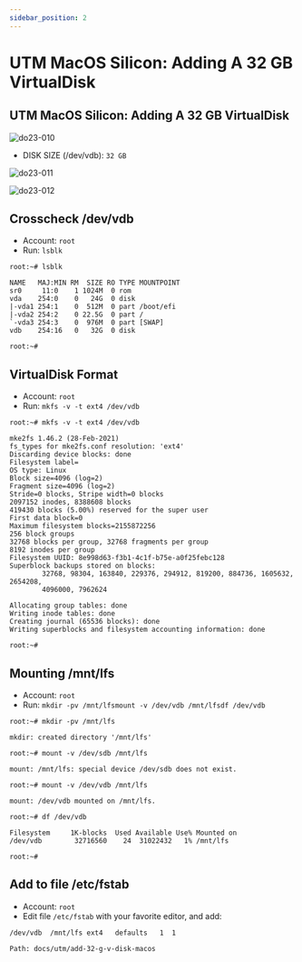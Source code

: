 ```yaml
---
sidebar_position: 2
---
```


# UTM MacOS Silicon: Adding A 32 GB VirtualDisk

## UTM MacOS Silicon: Adding A 32 GB VirtualDisk

![do23-010](../../static/img/legacy/do23-010.jpg)

* DISK SIZE (/dev/vdb): `32 GB`

![do23-011](../../static/img/legacy/do23-011.jpg)

![do23-012](../../static/img/legacy/do23-012.jpg)

## Crosscheck /dev/vdb

* Account: `root`
* Run: `lsblk`

```
root:~# lsblk

NAME   MAJ:MIN RM  SIZE RO TYPE MOUNTPOINT
sr0     11:0    1 1024M  0 rom
vda    254:0    0   24G  0 disk
|-vda1 254:1    0  512M  0 part /boot/efi
|-vda2 254:2    0 22.5G  0 part /
`-vda3 254:3    0  976M  0 part [SWAP]
vdb    254:16   0   32G  0 disk

root:~#
```

## VirtualDisk Format

* Account: `root`
* Run: `mkfs -v -t ext4 /dev/vdb`

```
root:~# mkfs -v -t ext4 /dev/vdb

mke2fs 1.46.2 (28-Feb-2021)
fs_types for mke2fs.conf resolution: 'ext4'
Discarding device blocks: done
Filesystem label=
OS type: Linux
Block size=4096 (log=2)
Fragment size=4096 (log=2)
Stride=0 blocks, Stripe width=0 blocks
2097152 inodes, 8388608 blocks
419430 blocks (5.00%) reserved for the super user
First data block=0
Maximum filesystem blocks=2155872256
256 block groups
32768 blocks per group, 32768 fragments per group
8192 inodes per group
Filesystem UUID: 8e998d63-f3b1-4c1f-b75e-a0f25febc128
Superblock backups stored on blocks:
        32768, 98304, 163840, 229376, 294912, 819200, 884736, 1605632, 2654208,
        4096000, 7962624

Allocating group tables: done
Writing inode tables: done
Creating journal (65536 blocks): done
Writing superblocks and filesystem accounting information: done

root:~#
```

## Mounting /mnt/lfs

* Account: `root`
* Run: 
`mkdir -pv /mnt/lfsmount -v /dev/vdb /mnt/lfsdf /dev/vdb`

```
root:~# mkdir -pv /mnt/lfs

mkdir: created directory '/mnt/lfs'

root:~# mount -v /dev/sdb /mnt/lfs

mount: /mnt/lfs: special device /dev/sdb does not exist.

root:~# mount -v /dev/vdb /mnt/lfs

mount: /dev/vdb mounted on /mnt/lfs.

root:~# df /dev/vdb

Filesystem     1K-blocks  Used Available Use% Mounted on
/dev/vdb        32716560    24  31022432   1% /mnt/lfs

root:~#
```

## Add to file /etc/fstab

* Account: `root`
* Edit file `/etc/fstab` with your favorite editor, and add:

```
/dev/vdb  /mnt/lfs ext4   defaults   1  1
```

```
Path: docs/utm/add-32-g-v-disk-macos
```